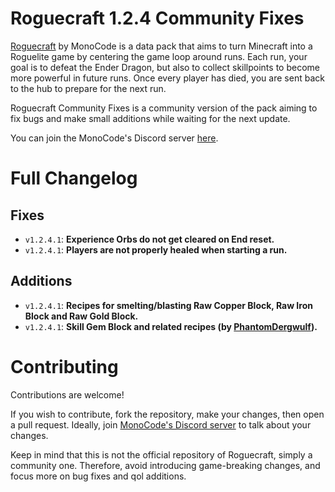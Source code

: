 # Roguecraft 1.2.4 Community Fixes
[Roguecraft](https://modrinth.com/datapack/rogue-craft) by MonoCode is a data pack that aims to turn Minecraft into a Roguelite game by centering the game loop around runs. Each run, your goal is to defeat the Ender Dragon, but also to collect skillpoints to become more powerful in future runs. Once every player has died, you are sent back to the hub to prepare for the next run.

Roguecraft Community Fixes is a community version of the pack aiming to fix bugs and make small additions while waiting for the next update.

You can join the MonoCode's Discord server [here](https://discord.gg/d5FxfTYUqQ).


# Full Changelog
## Fixes
- `v1.2.4.1`: **Experience Orbs do not get cleared on End reset.**
- `v1.2.4.1`: **Players are not properly healed when starting a run.**
## Additions
- `v1.2.4.1`: **Recipes for smelting/blasting Raw Copper Block, Raw Iron Block and Raw Gold Block.**
- `v1.2.4.1`: **Skill Gem Block and related recipes (by [PhantomDergwulf](https://github.com/PhantomDergwulf)).**


# Contributing
Contributions are welcome!

If you wish to contribute, fork the repository, make your changes, then open a pull request.
Ideally, join [MonoCode's Discord server](https://discord.gg/d5FxfTYUqQ) to talk about your changes.

Keep in mind that this is not the official repository of Roguecraft, simply a community one. Therefore, avoid introducing game-breaking changes, and focus more on bug fixes and qol additions.
